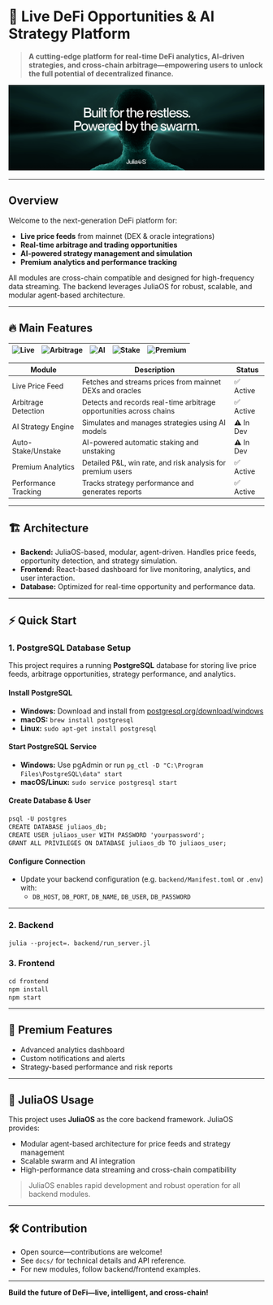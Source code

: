 
# 🚀 Live DeFi Opportunities & AI Strategy Platform

> **A cutting-edge platform for real-time DeFi analytics, AI-driven strategies, and cross-chain arbitrage—empowering users to unlock the full potential of decentralized finance.**

![Project Banner](./banner.png)

---

## Overview

Welcome to the next-generation DeFi platform for:

- **Live price feeds** from mainnet (DEX & oracle integrations)
- **Real-time arbitrage and trading opportunities**
- **AI-powered strategy management and simulation**
- **Premium analytics and performance tracking**

All modules are cross-chain compatible and designed for high-frequency data streaming. The backend leverages JuliaOS for robust, scalable, and modular agent-based architecture.

---

## 🔥 Main Features

| ![Live](https://img.shields.io/badge/Live%20Price%20Feed-Active-brightgreen) | ![Arbitrage](https://img.shields.io/badge/Arbitrage%20Detection-Active-brightgreen) | ![AI](https://img.shields.io/badge/AI%20Strategy-In%20Dev-yellow) | ![Stake](https://img.shields.io/badge/Auto%20Stake-In%20Dev-yellow) | ![Premium](https://img.shields.io/badge/Premium%20Analytics-Active-brightgreen) |
|:---:|:---:|:---:|:---:|:---:|

| Module                | Description                                                                 | Status         |
|-----------------------|-----------------------------------------------------------------------------|---------------|
| Live Price Feed       | Fetches and streams prices from mainnet DEXs and oracles                    | ✅ Active      |
| Arbitrage Detection   | Detects and records real-time arbitrage opportunities across chains         | ✅ Active      |
| AI Strategy Engine    | Simulates and manages strategies using AI models                            | ⚠️ In Dev      |
| Auto-Stake/Unstake    | AI-powered automatic staking and unstaking                                  | ⚠️ In Dev      |
| Premium Analytics     | Detailed P&L, win rate, and risk analysis for premium users                 | ✅ Active      |
| Performance Tracking  | Tracks strategy performance and generates reports                           | ✅ Active      |

---

## 🏗️ Architecture

- **Backend:** JuliaOS-based, modular, agent-driven. Handles price feeds, opportunity detection, and strategy simulation.
- **Frontend:** React-based dashboard for live monitoring, analytics, and user interaction.
- **Database:** Optimized for real-time opportunity and performance data.

---


## ⚡ Quick Start

### 1. PostgreSQL Database Setup

This project requires a running **PostgreSQL** database for storing live price feeds, arbitrage opportunities, strategy performance, and analytics.

#### Install PostgreSQL

- **Windows:** Download and install from [postgresql.org/download/windows](https://www.postgresql.org/download/windows/)
- **macOS:** `brew install postgresql`
- **Linux:** `sudo apt-get install postgresql`

#### Start PostgreSQL Service

- **Windows:** Use pgAdmin or run `pg_ctl -D "C:\Program Files\PostgreSQL\data" start`
- **macOS/Linux:** `sudo service postgresql start`

#### Create Database & User

```shell
psql -U postgres
CREATE DATABASE juliaos_db;
CREATE USER juliaos_user WITH PASSWORD 'yourpassword';
GRANT ALL PRIVILEGES ON DATABASE juliaos_db TO juliaos_user;
```

#### Configure Connection

- Update your backend configuration (e.g. `backend/Manifest.toml` or `.env`) with:
	- `DB_HOST`, `DB_PORT`, `DB_NAME`, `DB_USER`, `DB_PASSWORD`

---

### 2. Backend
```shell
julia --project=. backend/run_server.jl
```

### 3. Frontend
```shell
cd frontend
npm install
npm start
```

---

## 👑 Premium Features

- Advanced analytics dashboard
- Custom notifications and alerts
- Strategy-based performance and risk reports

---

## 🧠 JuliaOS Usage

This project uses **JuliaOS** as the core backend framework. JuliaOS provides:

- Modular agent-based architecture for price feeds and strategy management
- Scalable swarm and AI integration
- High-performance data streaming and cross-chain compatibility

> JuliaOS enables rapid development and robust operation for all backend modules.

---

## 🛠️ Contribution

- Open source—contributions are welcome!
- See `docs/` for technical details and API reference.
- For new modules, follow backend/frontend examples.

---


**Build the future of DeFi—live, intelligent, and cross-chain!**
